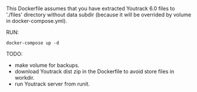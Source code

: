 This Dockerfile assumes that you have extracted Youtrack 6.0 files to './files' directory without data subdir (because it will be overrided by volume in docker-compose.yml).

RUN:

    docker-compose up -d

TODO:
  - make volume for backups.
  - download Youtrack dist zip in the Dockerfile to avoid store files in workdir.
  - run Youtrack server from runit.
  
